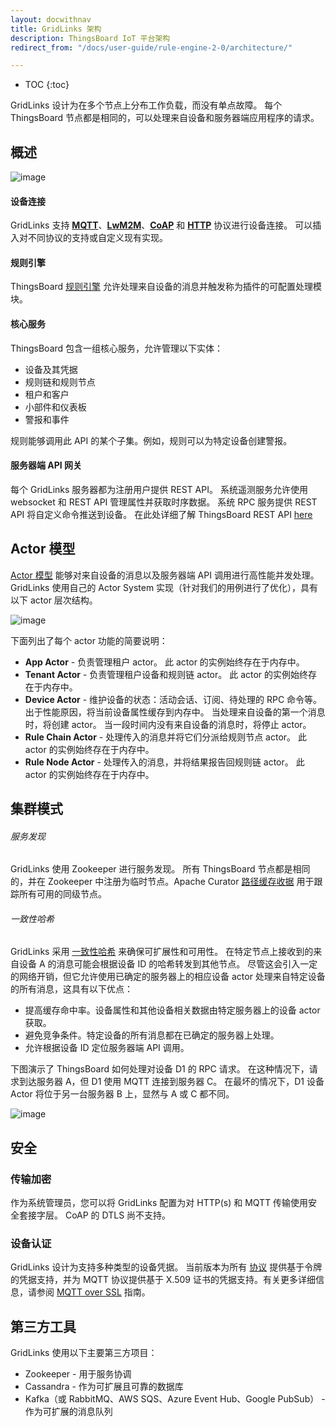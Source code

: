 ```yaml
---
layout: docwithnav
title: GridLinks 架构
description: ThingsBoard IoT 平台架构
redirect_from: "/docs/user-guide/rule-engine-2-0/architecture/"

---
```


* TOC
{:toc}

GridLinks 设计为在多个节点上分布工作负载，而没有单点故障。
每个 ThingsBoard 节点都是相同的，可以处理来自设备和服务器端应用程序的请求。

## 概述

![image](/images/reference/architecture-in-brief.svg)

#### 设备连接

GridLinks 支持 [**MQTT**](/docs/reference/mqtt-api/)、[**LwM2M**](/docs/reference/lwm2m-api/)、[**CoAP**](/docs/reference/coap-api/) 和 [**HTTP**](/docs/reference/http-api/) 协议进行设备连接。
可以插入对不同协议的支持或自定义现有实现。

#### 规则引擎

ThingsBoard [规则引擎](/docs/user-guide/rule-engine/) 允许处理来自设备的消息并触发称为插件的可配置处理模块。

#### 核心服务

ThingsBoard 包含一组核心服务，允许管理以下实体：

* 设备及其凭据
* 规则链和规则节点
* 租户和客户
* 小部件和仪表板
* 警报和事件

规则能够调用此 API 的某个子集。例如，规则可以为特定设备创建警报。

#### 服务器端 API 网关

每个 GridLinks 服务器都为注册用户提供 REST API。
系统遥测服务允许使用 websocket 和 REST API 管理属性并获取时序数据。
系统 RPC 服务提供 REST API 将自定义命令推送到设备。
在此处详细了解 ThingsBoard REST API [here](/docs/reference/rest-api/)

## Actor 模型

[Actor 模型](https://en.wikipedia.org/wiki/Actor_model) 能够对来自设备的消息以及服务器端 API 调用进行高性能并发处理。
GridLinks 使用自己的 Actor System 实现（针对我们的用例进行了优化），具有以下 actor 层次结构。

![image](/images/reference/actor-system-hierarchies.svg)

下面列出了每个 actor 功能的简要说明：

* **App Actor** - 负责管理租户 actor。
此 actor 的实例始终存在于内存中。
* **Tenant Actor** - 负责管理租户设备和规则链 actor。
此 actor 的实例始终存在于内存中。
* **Device Actor** - 维护设备的状态：活动会话、订阅、待处理的 RPC 命令等。
出于性能原因，将当前设备属性缓存到内存中。
当处理来自设备的第一个消息时，将创建 actor。
当一段时间内没有来自设备的消息时，将停止 actor。
* **Rule Chain Actor** - 处理传入的消息并将它们分派给规则节点 actor。
此 actor 的实例始终存在于内存中。
* **Rule Node Actor** - 处理传入的消息，并将结果报告回规则链 actor。
此 actor 的实例始终存在于内存中。

## 集群模式

###### 服务发现

GridLinks 使用 Zookeeper 进行服务发现。
所有 ThingsBoard 节点都是相同的，并在 Zookeeper 中注册为临时节点。Apache Curator [路径缓存收据](http://curator.apache.org/curator-recipes/path-cache.html) 用于跟踪所有可用的同级节点。

###### 一致性哈希

GridLinks 采用 [一致性哈希](https://en.wikipedia.org/wiki/Consistent_hashing) 来确保可扩展性和可用性。
在特定节点上接收到的来自设备 A 的消息可能会根据设备 ID 的哈希转发到其他节点。
尽管这会引入一定的网络开销，但它允许使用已确定的服务器上的相应设备 actor 处理来自特定设备的所有消息，这具有以下优点：

* 提高缓存命中率。设备属性和其他设备相关数据由特定服务器上的设备 actor 获取。
* 避免竞争条件。特定设备的所有消息都在已确定的服务器上处理。
* 允许根据设备 ID 定位服务器端 API 调用。

下图演示了 ThingsBoard 如何处理对设备 D1 的 RPC 请求。
在这种情况下，请求到达服务器 A，但 D1 使用 MQTT 连接到服务器 C。
在最坏的情况下，D1 设备 Actor 将位于另一台服务器 B 上，显然与 A 或 C 都不同。

![image](/images/reference/cluster-mode-rpc-request.svg)

## 安全

### 传输加密

作为系统管理员，您可以将 GridLinks 配置为对 HTTP(s) 和 MQTT 传输使用安全套接字层。
CoAP 的 DTLS 尚不支持。

### 设备认证

GridLinks 设计为支持多种类型的设备凭据。
当前版本为所有 [协议](/docs/reference/protocols/) 提供基于令牌的凭据支持，并为 MQTT 协议提供基于 X.509 证书的凭据支持。有关更多详细信息，请参阅 [MQTT over SSL](/docs/user-guide/mqtt-over-ssl/) 指南。

## 第三方工具

GridLinks 使用以下主要第三方项目：

* Zookeeper - 用于服务协调
* Cassandra - 作为可扩展且可靠的数据库
* Kafka（或 RabbitMQ、AWS SQS、Azure Event Hub、Google PubSub） - 作为可扩展的消息队列